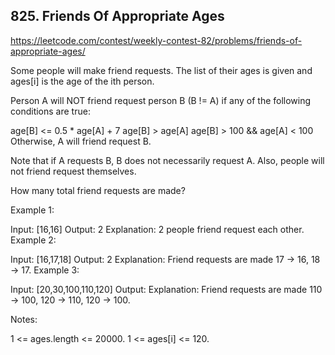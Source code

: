 ## 825. Friends Of Appropriate Ages

https://leetcode.com/contest/weekly-contest-82/problems/friends-of-appropriate-ages/

Some people will make friend requests. The list of their ages is given and ages[i] is the age of the ith person.

Person A will NOT friend request person B (B != A) if any of the following conditions are true:

age[B] <= 0.5 \* age[A] + 7
age[B] > age[A]
age[B] > 100 && age[A] < 100
Otherwise, A will friend request B.

Note that if A requests B, B does not necessarily request A. Also, people will not friend request themselves.

How many total friend requests are made?

Example 1:

Input: [16,16]
Output: 2
Explanation: 2 people friend request each other.
Example 2:

Input: [16,17,18]
Output: 2
Explanation: Friend requests are made 17 -> 16, 18 -> 17.
Example 3:

Input: [20,30,100,110,120]
Output:
Explanation: Friend requests are made 110 -> 100, 120 -> 110, 120 -> 100.

Notes:

1 <= ages.length <= 20000.
1 <= ages[i] <= 120.
